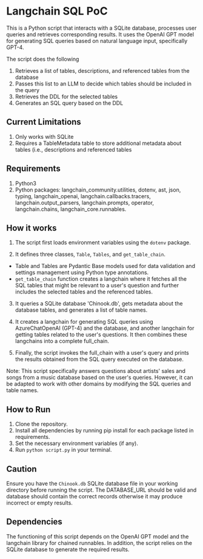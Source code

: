 # Langchain SQL PoC

This is a Python script that interacts with a SQLite database, processes user queries and retrieves corresponding results. It uses the OpenAI GPT model for generating SQL queries based on natural language input, specifically GPT-4.

The script does the following

1. Retrieves a list of tables, descriptions, and referenced tables from the database
2. Passes this list to an LLM to decide which tables should be included in the query
3. Retrieves the DDL for the selected tables
4. Generates an SQL query based on the DDL

## Current Limitations

1. Only works with SQLite
2. Requires a TableMetadata table to store additional metadata about tables (i.e., descriptions and referenced tables

## Requirements

1. Python3
2. Python packages: langchain_community.utilities, dotenv, ast, json, typing, langchain_openai, langchain.callbacks.tracers, langchain.output_parsers, langchain.prompts, operator, langchain.chains, langchain_core.runnables. 

## How it works

1. The script first loads environment variables using the `dotenv` package.
   
2. It defines three classes, `Table`, `Tables`, and `get_table_chain`. 
- Table and Tables are Pydantic Base models used for data validation and settings management using Python type annotations.
- `get_table_chain` function creates a langchain where it fetches all the SQL tables that might be relevant to a user's question and further includes the selected tables and the referenced tables.
   
3. It queries a SQLite database 'Chinook.db', gets metadata about the database tables, and generates a list of table names.

4. It creates a langchain for generating SQL queries using AzureChatOpenAI (GPT-4) and the database, and another langchain for getting tables related to the user's questions. It then combines these langchains into a complete full_chain.

5. Finally, the script invokes the full_chain with a user's query and prints the results obtained from the SQL query executed on the database.

Note: This script specifically answers questions about artists' sales and songs from a music database based on the user's queries. However, it can be adapted to work with other domains by modifying the SQL queries and table names.

## How to Run

1. Clone the repository.
2. Install all dependencies by running pip install for each package listed in requirements.
3. Set the necessary environment variables (if any).
4. Run `python script.py` in your terminal.

## Caution
Ensure you have the `Chinook.db` SQLite database file in your working directory before running the script. The DATABASE_URL should be valid and database should contain the correct records otherwise it may produce incorrect or empty results. 

## Dependencies

The functioning of this script depends on the OpenAI GPT model and the langchain library for chained runnables. In addition, the script relies on the SQLite database to generate the required results.